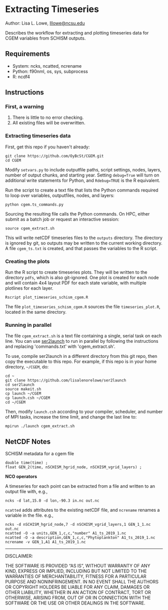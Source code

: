 # Extracting Timeseries

Author: Lisa L. Lowe, lllowe@ncsu.edu 

Describes the workflow for extracting and plotting timeseries data for CGEM variables from SCHISM outputs.

## Requirements

- System: ncks, ncatted, ncrename
- Python: f90nml, os, sys, subprocess
- R: ncdf4

## Instructions

### First, a warning

1. There is little to no error checking.
2. All existing files will be overwritten.

### Extracting timeseries data

First, get this repo if you haven't already:
```
git clone https://github.com/OyBcSt/CGEM.git
cd CGEM
```

Modify `setvars.py` to include outputfile paths, script settings, nodes, layers, number of output chunks, and starting year.  Setting `debug=True` will turn on additional write statements for Python, and `Rdebug=TRUE` is the R equivalent.

Run the script to create a text file that lists the Python commands required to loop over variables, outputfiles, nodes, and layers:
```
python cgem.ts_commands.py
```

Sourcing the resulting file calls the Python commands.  On HPC, either submit as a batch job or request an interactive session:
```
source cgem_extract.sh
```

This will write netCDF timeseries files to the `outputs` directory.  The directory is ignored by git, so outputs may be written to the current working directory.  A file `cgem_ts.txt` is created, and that passes the variables to the R script.


### Creating the plots
Run the R script to create timeseries plots.  They will be written to the directory `pdfs`, which is also git-ignored.  One plot is created for each node and will contain 4x4 layout PDF for each state variable, with multiple plotlines for each layer.
```
Rscript plot_timeseries_schism_cgem.R
```

The file `plot_timeseries_schism_cgem.R` sources the file `timeseries_plot.R`, located in the same directory.

### Running in parallel
The file `cgem_extract.sh` is a text file containing a single, serial task on each line.  You can use [ser2launch](https://github.com/lisalenorelowe/ser2launch) to run in parallel by following the instructions and replacing 'commands.txt' with 'cgem_extract.sh'. 

To use, compile ser2launch in a different directory from this git repo, then copy the executable to this repo.  For example, if this repo is in your home directory, `~/CGEM`, do: 
```
cd ~
git clone https://github.com/lisalenorelowe/ser2launch
cd ser2launch
source makeit.sh
cp launch ~/CGEM
cp launch.csh ~/CGEM
cd ~/CGEM
```
Then, modify `launch.csh` according to your compiler, scheduler, and number of MPI tasks, increase the time limit, and change the last line to:
```
mpirun ./launch cgem_extract.sh 
```

## NetCDF Notes

SCHISM metadata for a cgem file
```
double time(time) ;
float GEN_2(time, nSCHISM_hgrid_node, nSCHISM_vgrid_layers) ;
```

**NCO operators**

A timeseries for each point can be extracted from a file and written to an output file with, e.g.,
```
ncks -d lat,15.0 -d lon,-90.3 in.nc out.nc
```

`ncatted` adds attributes to the existing netCDF file, and `ncrename` renames a variable in the file.  e.g.,
```
ncks -d nSCHISM_hgrid_node,7 -d nSCHISM_vgrid_layers,1 GEN_1_1.nc out.nc
ncatted -O -a units,GEN_1,c,c,"number" A1_ts_2019_1.nc
ncatted -O -a description,GEN_1,c,c,"Phytoplankton" A1_ts_2019_1.nc
ncrename -v GEN_1,A1 A1_ts_2019_1.nc
```

---

DISCLAIMER:

THE SOFTWARE IS PROVIDED “AS IS”, WITHOUT WARRANTY OF ANY KIND, EXPRESS OR IMPLIED, INCLUDING BUT NOT LIMITED TO THE WARRANTIES OF MERCHANTABILITY, FITNESS FOR A PARTICULAR PURPOSE AND NONINFRINGEMENT. IN NO EVENT SHALL THE AUTHORS OR COPYRIGHT HOLDERS BE LIABLE FOR ANY CLAIM, DAMAGES OR OTHER LIABILITY, WHETHER IN AN ACTION OF CONTRACT, TORT OR OTHERWISE, ARISING FROM, OUT OF OR IN CONNECTION WITH THE SOFTWARE OR THE USE OR OTHER DEALINGS IN THE SOFTWARE.
